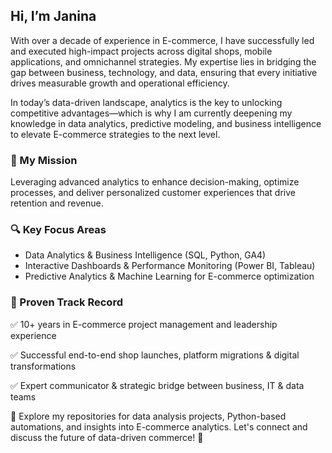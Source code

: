 ## Hi, I’m Janina
With over a decade of experience in E-commerce, I have successfully led and executed high-impact projects across digital shops, mobile applications, and omnichannel strategies. My expertise lies in bridging the gap between business, technology, and data, ensuring that every initiative drives measurable growth and operational efficiency.

In today’s data-driven landscape, analytics is the key to unlocking competitive advantages—which is why I am currently deepening my knowledge in data analytics, predictive modeling, and business intelligence to elevate E-commerce strategies to the next level.

### 🎯 My Mission
Leveraging advanced analytics to enhance decision-making, optimize processes, and deliver personalized customer experiences that drive retention and revenue.

### 🔍 Key Focus Areas
- Data Analytics & Business Intelligence (SQL, Python, GA4)
- Interactive Dashboards & Performance Monitoring (Power BI, Tableau)
- Predictive Analytics & Machine Learning for E-commerce optimization

### 💼 Proven Track Record
✅ 10+ years in E-commerce project management and leadership experience

✅ Successful end-to-end shop launches, platform migrations & digital transformations

✅ Expert communicator & strategic bridge between business, IT & data teams

👀 Explore my repositories for data analysis projects, Python-based automations, and insights into E-commerce analytics. Let's connect and discuss the future of data-driven commerce! 🚀
